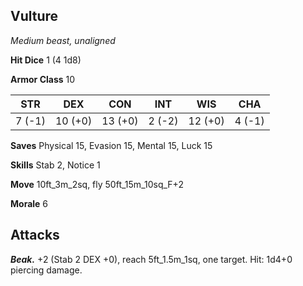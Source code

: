 ## Vulture

*Medium beast, unaligned*

**Hit Dice** 1 (4 1d8)

**Armor Class** 10

| STR     | DEX     | CON     | INT     | WIS     | CHA     |
|---------|---------|---------|---------|---------|---------|
|  7 (-1) | 10 (+0) | 13 (+0) |  2 (-2) | 12 (+0) |  4 (-1) |

**Saves** Physical 15, Evasion 15, Mental 15, Luck 15

**Skills** Stab 2, Notice 1

**Move** 10ft\_3m\_2sq, fly 50ft\_15m\_10sq\_F+2

**Morale** 6

## Attacks

***Beak.*** +2 (Stab 2 DEX +0), reach 5ft\_1.5m\_1sq, one target. Hit: 1d4+0 piercing damage.

